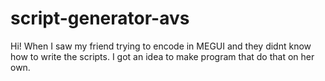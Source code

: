 # script-generator-avs
Hi!
When I saw my friend trying to encode in MEGUI and they didnt know how to write the scripts.
I got an idea to make program that do that on her own.
